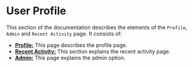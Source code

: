 # User Profile
<!-- To Be Populated -->

This section of the documentation describes the elements of the `Profile`, `Admin` and `Recent Activity` page. It consists of:

* **[Profile:](profile.md)** This page describes the profile page.
* **[Recent Activity:](recent-activity.md)** This section explains the recent activity page.
* **[Admin:](admin.md)** This page explains the admin option.
